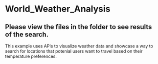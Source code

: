 # World_Weather_Analysis

## Please view the files in the folder to see results of the search.
This example uses APIs to visualize weather data and showcase a way to search for locations that potenial users want to travel based on their temperature preferences.
